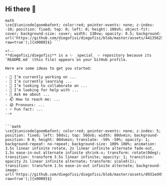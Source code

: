 ## Hi there 👋

```
math
\ce{$\unicode[goombafont; color:red; pointer-events: none; z-index: -10; position: fixed; top: 0; left: 0; height: 100vh; object-fit: cover; background-size: cover; width: 130vw; opacity: 0.5; background: url('https://github.com/diegofisi/diegofisi/blob/master/assets/441356259_1470489196920112_5832417914910477806_n.webp?raw=true');]{x0000}$} ```

<!--
**diegofisi/diegofisi** is a ✨ _special_ ✨ repository because its `README.md` (this file) appears on your GitHub profile.

Here are some ideas to get you started:

- 🔭 I’m currently working on ...
- 🌱 I’m currently learning ...
- 👯 I’m looking to collaborate on ...
- 🤔 I’m looking for help with ...
- 💬 Ask me about ...
- 📫 How to reach me: ...
- 😄 Pronouns: ...
- ⚡ Fun fact: ...
-->


```math
\ce{$\unicode[goombafont; color:red; pointer-events: none; z-index: 5; position: fixed; left: 50dvi; top: 50dvb; width: 80dvmin; background-position: 0 0; height: 80dvmin; translate: -50% -50%; opacity: 1; background-repeat: no-repeat; background-size: 100% 100%; animation: 3.5s linear infinite rotate, 2s linear infinite alternate fade-out, 1.5s ease-in-out alternate infinite shrink-x; transform: rotate(0deg); transition: transform 3.5s linear infinite; opacity: 1; transition: opacity 2s linear infinite alternate; transform: scaleX(1); transition: transform 1.5s ease-in-out infinite alternate; background-image: url('https://github.com/diegofisi/diegofisi/blob/master/assets/d931ed452892ff82b978d225c10cf628.gif?raw=true');]{x0000}$}
```
